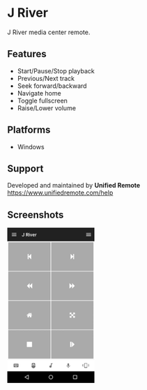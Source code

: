 # J River
J River media center remote.

## Features
*  Start/Pause/Stop playback
*  Previous/Next track
*  Seek forward/backward
*  Navigate home
*  Toggle fullscreen
*  Raise/Lower volume

## Platforms
* Windows

## Support
Developed and maintained by **Unified Remote**  
https://www.unifiedremote.com/help

## Screenshots
<img src="screen.png" width="200" />
